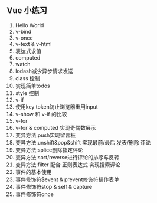 ## Vue 小练习

1.  Hello World
2.  v-bind
3.  v-once
4.  v-text & v-html
5.  表达式求值
6.  computed
7.  watch
8.  lodash减少异步请求发送
9.  class 控制
10. 实现简单todos
11. style 控制
12. v-if
13. 使用key token防止浏览器重用input
14. v-show 和 v-if 的比较
15. v-for
16. v-for & computed 实现奇偶数展示
17. 变异方法:push实现留言板
18. 变异方法:unshift&pop&shift 实现最前/最后 发表/删除 评论
19. 变异方法:splice删除指定评论
20. 变异方法:sort/reverse进行评论的排序与反转
21. 变异方法:filter 配合 正则表达式 实现搜索评论
22. 事件的基本使用
23. 事件修饰符$event & prevent修饰符操作表单
24. 事件修饰符stop & self & capture
25. 事件修饰符once